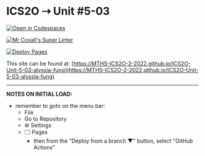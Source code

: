 # ICS2O ⇢ Unit #5-03

[![Open in Codespaces](https://classroom.github.com/assets/launch-codespace-7f7980b617ed060a017424585567c406b6ee15c891e84e1186181d67ecf80aa0.svg)](https://classroom.github.com/open-in-codespaces?assignment_repo_id=11036908)

[![Mr Coxall's Super Linter](https://github.com/MTHS-ICS2O-2-2022/ICS2O-Unit-5-03-alyssia-fung/workflows/Mr%20Coxall's%20Super%20Linter/badge.svg)](https://github.com/MTHS-ICS2O-2-2022/ICS2O-Unit-5-03-alyssia-fung/actions)

[![Deploy Pages](https://github.com/MTHS-ICS2O-2-2022/ICS2O-Unit-5-03-alyssia-fung/workflows/Deploy%20Pages/badge.svg)](https://github.com/MTHS-ICS2O-2-2022/ICS2O-Unit-5-03-alyssia-fung/actions)

This site can be found at: [https://MTHS-ICS2O-2-2022.github.io/ICS2O-Unit-5-03-alyssia-fung](https://MTHS-ICS2O-2-2022.github.io/ICS2O-Unit-5-03-alyssia-fung)

---

**NOTES ON INITIAL LOAD:**
- remember to goto on the menu bar:
  - File
  - Go to Repository
  - ⚙ Settings
  - 🗔 Pages
    - then from the "Deploy from a branch ▼" button, select "GitHub Actions"
